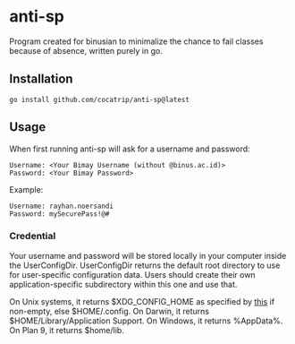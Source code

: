 # anti-sp
Program created for binusian to minimalize the chance to fail classes because of
absence, written purely in go.

## Installation
    go install github.com/cocatrip/anti-sp@latest

## Usage
When first running anti-sp will ask for a username and password:

    Username: <Your Bimay Username (without @binus.ac.id)>
    Password: <Your Bimay Password>

Example:

    Username: rayhan.noersandi
    Password: mySecurePass!@#

### Credential
Your username and password will be stored locally in your computer inside the UserConfigDir. UserConfigDir returns the default root directory to use for user-specific configuration data.
Users should create their own application-specific subdirectory within this one and use that.

On Unix systems, it returns $XDG_CONFIG_HOME as specified by [this](https://specifications.freedesktop.org/basedir-spec/basedir-spec-latest.html) if non-empty, else $HOME/.config. On Darwin, it returns $HOME/Library/Application Support. On Windows, it returns %AppData%. On Plan 9, it returns $home/lib.


